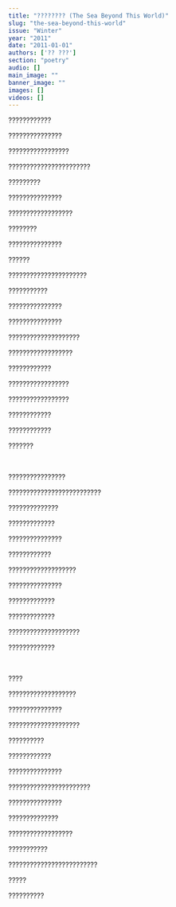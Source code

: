 ```yaml
---
title: "???????? (The Sea Beyond This World)"
slug: "the-sea-beyond-this-world"
issue: "Winter"
year: "2011"
date: "2011-01-01"
authors: ['?? ???']
section: "poetry"
audio: []
main_image: ""
banner_image: ""
images: []
videos: []
---
```

????????????

 ???????????????

 ?????????????????

 ???????????????????????

 ?????????

 ???????????????

 ??????????????????

 ????????

 ???????????????

 ??????

 ??????????????????????

 ???????????

 ???????????????

 ???????????????

 ????????????????????

 ??????????????????

 ????????????

 ?????????????????

 ?????????????????

 ????????????

 ????????????

 ???????

  

 ????????????????

 ??????????????????????????

 ??????????????

 ?????????????

 ???????????????

 ????????????

 ???????????????????

 ???????????????

 ?????????????

 ?????????????

 ????????????????????

 ?????????????

  

 ????

 ???????????????????

 ???????????????

 ????????????????????

 ??????????

 ????????????

 ???????????????

 ???????????????????????

 ???????????????

 ??????????????

 ??????????????????

 ???????????

 ?????????????????????????

 ?????

 ??????????

